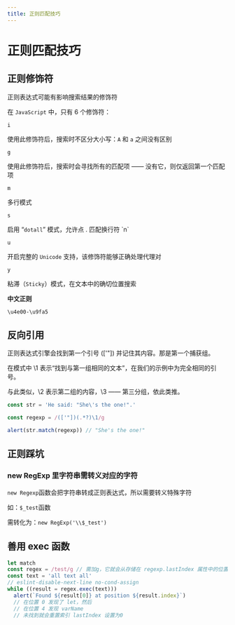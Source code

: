 ```yaml
---
title: 正则匹配技巧
---
```


# 正则匹配技巧

## 正则修饰符

正则表达式可能有影响搜索结果的修饰符

在 `JavaScript` 中，只有 6 个修饰符：

`i`

使用此修饰符后，搜索时不区分大小写：`A` 和 `a` 之间没有区别

`g`

使用此修饰符后，搜索时会寻找所有的匹配项 —— 没有它，则仅返回第一个匹配项

`m`

多行模式

`s`

启用 “`dotall`” 模式，允许点 . 匹配换行符 \`n`

`u`

开启完整的 `Unicode` 支持，该修饰符能够正确处理代理对

`y`

粘滞（`Sticky`）模式，在文本中的确切位置搜索

**中文正则**

`\u4e00-\u9fa5`

## 反向引用

正则表达式引擎会找到第一个引号 (['"]) 并记住其内容。那是第一个捕获组。

在模式中 \1 表示“找到与第一组相同的文本”，在我们的示例中为完全相同的引号。

与此类似，\2 表示第二组的内容，\3 —— 第三分组，依此类推。

```ts
const str = 'He said: "She\'s the one!".'

const regexp = /(['"])(.*?)\1/g

alert(str.match(regexp)) // "She's the one!"
```

## 正则踩坑

### new RegExp 里字符串需转义对应的字符

`new Regexp`函数会把字符串转成正则表达式，所以需要转义特殊字符

如：`$_test`函数

需转化为：`new RegExp('\\$_test')`

## 善用 exec 函数

```ts
let match
const regex = /test/g // 需加g，它就会从存储在 regexp.lastIndex 属性中的位置开始在字符串 str 中进行搜索。如果找到匹配项，则将在匹配后立即将 regexp.lastIndex 设置为索引
const text = 'all text all'
// eslint-disable-next-line no-cond-assign
while ((result = regex.exec(text)))
  alert(`Found ${result[0]} at position ${result.index}`)
  // 在位置 0 发现了 let，然后
  // 在位置 4 发现 varName
  // 未找到就会重置索引 lastIndex 设置为0
```
